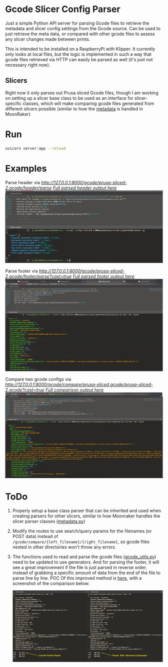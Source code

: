 # Gcode Slicer Config Parser
Just a simple Python API server for parsing Gcode files to retrieve the metadata and slicer config settings from the Gcode source. 
Can be used to just retrieve the meta data, or compared with other gcode files to assess any slicer changes made between prints. 

This is intended to be installed on a RaspberryPi with Klipper. It currently only looks at local files, but the logic is implemented in such a way that gcode files retrieved via HTTP can easily be parsed as well (it's just not necessary right now).

## Slicers
Right now it only parses out Prusa sliced Gcode files, though I am working on setting up a slicer base class to be used as an interface for slicer-specific classes, which will make comparing gcode files generated from different slicers possible (similar to how the [metadata](https://github.com/Arksine/moonraker/blob/master/moonraker/components/file_manager/metadata.py#L109) is handled in MoonRaker)


# Run

``` bash
uvicorn server:app --reload
```

# Examples

Parse header via _http://127.0.0.1:8000/gcode/prusa-sliced-2.gcode/header/parse_
[_Full parsed header output here_](media/parse-header.json) 
![Parse header](media/parse-header.png)

Parse footer via _http://127.0.0.1:8000/gcode/prusa-sliced-2.gcode/footer/parse?cast=true_
[_Full parsed footer output here_](media/parse-footer.json)
![Parse footer](media/parse-footer.png)

Compare two gcode configs via _http://127.0.0.1:8000/gcode/compare/prusa-sliced.gcode/prusa-sliced-2.gcode?cast=true_
[_Full comparison output here_](media/compare-gcode-slicer-config.json)
![Compare gcode configs](media/compare-gcode-slicer-config.png)

# ToDo
1. Properly setup a base class parser that can be inherited and used when creating parsers for other slicers, similar to how Moonraker handles the slicer parser classes ([metadata.py](https://github.com/Arksine/moonraker/blob/master/moonraker/components/file_manager/metadata.py#L109))
2. Modify the routes to use search/query params for the filenames (or POST data) instead of `/gcode/compare/{left_filename}/{right_filename}`, so gcode files nested in other directories won't throw any errors.
3. The functions used to read and parse the gcode files ([gcode_utils.py](https://github.com/jhyland87/gcode_slicer_diff/blob/main/gcode_utils.py)) need to be updated to use generators. And for parsing the footer, it will see a great improvement if the file is just parsed in reverse order, instead of grabbing a specific amount of data from the end of the file to parse line by line.
    POC Of this improved method is [here](dev/gcode-footer-parser-2.0.py), with a screenshot of the comparison below:

    ![New footer parser comparison](media/file-parser-comparison.png)
